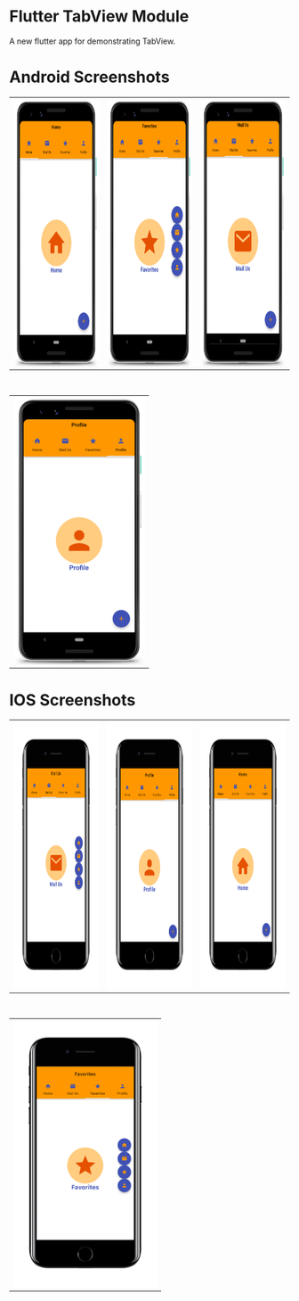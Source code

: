 # Flutter TabView Module
A new flutter app for demonstrating TabView.

# Android Screenshots

<table>
  <tr>
    <td><img src="https://github.com/MarvelApps-Flutter/tab_view_demo/blob/dev/screenshots/android/android1.png" height="480px"></td>
    <td><img src="https://github.com/MarvelApps-Flutter/tab_view_demo/blob/dev/screenshots/android/android2.png" height="480px"></td>
    <td><img src="https://github.com/MarvelApps-Flutter/tab_view_demo/blob/dev/screenshots/android/android3.png" height="480px"></td>
    
  </tr>
 </table>


</br>

<table>
  <tr>
<td><img src="https://github.com/MarvelApps-Flutter/tab_view_demo/blob/dev/screenshots/android/android4.png" height="480px"></td>
  </tr>
 </table>

# IOS Screenshots

<table>
  <tr>
    <td><img src="https://github.com/MarvelApps-Flutter/tab_view_demo/blob/dev/screenshots/ios/ios1.png" height="480px"></td>
    <td><img src="https://github.com/MarvelApps-Flutter/tab_view_demo/blob/dev/screenshots/ios/ios2.png" height="480px"></td>
    <td><img src="https://github.com/MarvelApps-Flutter/tab_view_demo/blob/dev/screenshots/ios/ios3.png" height="480px"></td>
    
  </tr>
 </table>
 
 </br>
 <table>
  <tr>
<td><img src="https://github.com/MarvelApps-Flutter/tab_view_demo/blob/dev/screenshots/ios/ios4.png" height="480px"></td>
  </tr>
 </table>

